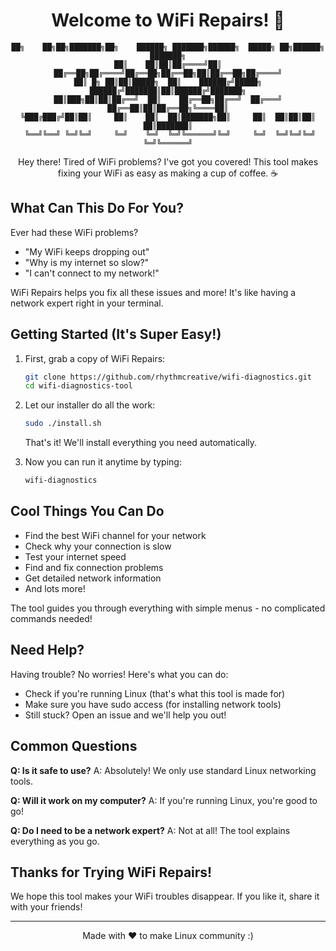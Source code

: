 <div align="center">

# Welcome to WiFi Repairs! 👋

```
██╗    ██╗██╗███████╗██╗    ██████╗ ███████╗██████╗  █████╗ ██╗██████╗ ███████╗
██║    ██║██║██╔════╝██║    ██╔══██╗██╔════╝██╔══██╗██╔══██╗██║██╔══██╗██╔════╝
██║ █╗ ██║██║█████╗  ██║    ██████╔╝█████╗  ██████╔╝███████║██║██████╔╝███████╗
██║███╗██║██║██╔══╝  ██║    ██╔══██╗██╔══╝  ██╔═══╝ ██╔══██║██║██╔══██╗╚════██║
╚███╔███╔╝██║██║     ██║    ██║  ██║███████╗██║     ██║  ██║██║██║  ██║███████║
 ╚══╝╚══╝ ╚═╝╚═╝     ╚═╝    ╚═╝  ╚═╝╚══════╝╚═╝     ╚═╝  ╚═╝╚═╝╚═╝  ╚═╝╚══════╝
```
Hey there! Tired of WiFi problems? I've got you covered! 
This tool makes fixing your WiFi as easy as making a cup of coffee. ☕

</div>

## What Can This Do For You?

Ever had these WiFi problems?
- "My WiFi keeps dropping out" 
- "Why is my internet so slow?"
- "I can't connect to my network!"

WiFi Repairs helps you fix all these issues and more! It's like having a network expert right in your terminal.

## Getting Started (It's Super Easy!)

1. First, grab a copy of WiFi Repairs:
   ```bash
   git clone https://github.com/rhythmcreative/wifi-diagnostics.git
   cd wifi-diagnostics-tool
   ```

2. Let our installer do all the work:
   ```bash
   sudo ./install.sh
   ```
   That's it! We'll install everything you need automatically.

3. Now you can run it anytime by typing:
   ```bash
   wifi-diagnostics
   ```

## Cool Things You Can Do

- Find the best WiFi channel for your network
- Check why your connection is slow
- Test your internet speed
- Find and fix connection problems
- Get detailed network information
- And lots more!

The tool guides you through everything with simple menus - no complicated commands needed!

## Need Help?

Having trouble? No worries! Here's what you can do:

- Check if you're running Linux (that's what this tool is made for)
- Make sure you have sudo access (for installing network tools)
- Still stuck? Open an issue and we'll help you out!

## Common Questions

**Q: Is it safe to use?**
A: Absolutely! We only use standard Linux networking tools.

**Q: Will it work on my computer?**
A: If you're running Linux, you're good to go!

**Q: Do I need to be a network expert?**
A: Not at all! The tool explains everything as you go.

## Thanks for Trying WiFi Repairs!

We hope this tool makes your WiFi troubles disappear. If you like it, share it with your friends!

---

<div align="center">
Made with ❤️ to make Linux community :)
</div>
